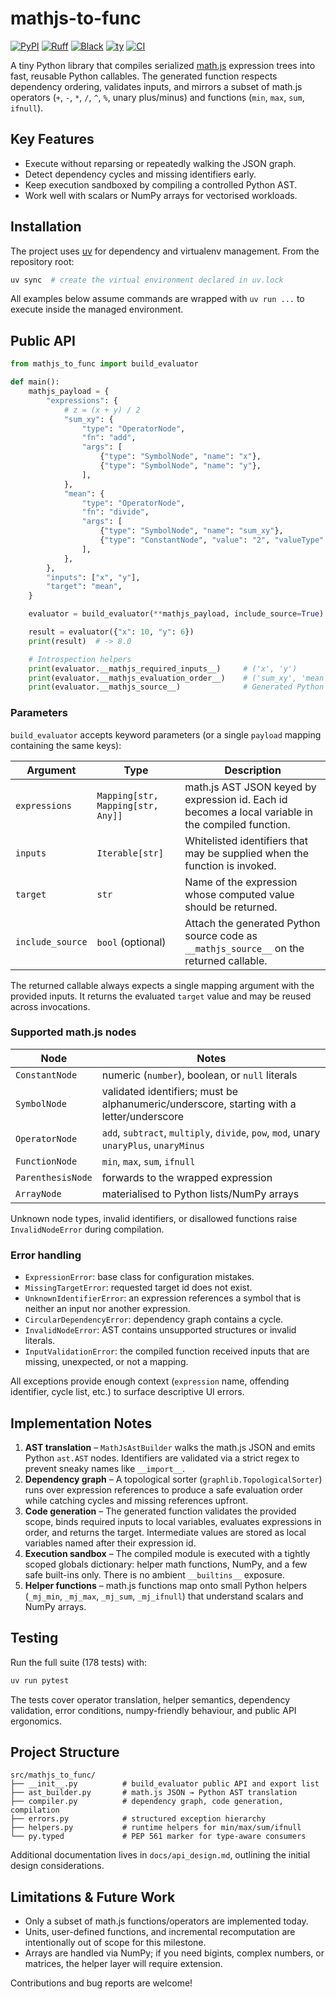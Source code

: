 # mathjs-to-func

[![PyPI](https://img.shields.io/pypi/v/mathjs-to-func.svg)](https://pypi.org/project/mathjs-to-func/)
[![Ruff](https://img.shields.io/endpoint?url=https://raw.githubusercontent.com/astral-sh/ruff/main/assets/badge/v2.json)](https://github.com/astral-sh/ruff)
[![Black](https://img.shields.io/badge/code%20style-black-000000.svg)](https://github.com/ambv/black)
[![ty](https://img.shields.io/endpoint?url=https://raw.githubusercontent.com/astral-sh/ty/main/assets/badge/v0.json)](https://github.com/astral-sh/ty)
[![CI](https://github.com/hbmartin/mathjs-to-func/actions/workflows/ci.yml/badge.svg)](https://github.com/hbmartin/mathjs-to-func/actions/workflows/ci.yml)

A tiny Python library that compiles serialized [math.js](https://mathjs.org/) expression trees into fast, reusable Python callables. The generated function respects dependency ordering, validates inputs, and mirrors a subset of math.js operators (`+`, `-`, `*`, `/`, `^`, `%`, unary plus/minus) and functions (`min`, `max`, `sum`, `ifnull`).

## Key Features
- Execute without reparsing or repeatedly walking the JSON graph.
- Detect dependency cycles and missing identifiers early.
- Keep execution sandboxed by compiling a controlled Python AST.
- Work well with scalars or NumPy arrays for vectorised workloads.

## Installation

The project uses [uv](https://github.com/astral-sh/uv) for dependency and virtualenv management. From the repository root:

```bash
uv sync  # create the virtual environment declared in uv.lock
```

All examples below assume commands are wrapped with `uv run ...` to execute inside the managed environment.

## Public API

```python
from mathjs_to_func import build_evaluator

def main():
    mathjs_payload = {
        "expressions": {
            # z = (x + y) / 2
            "sum_xy": {
                "type": "OperatorNode",
                "fn": "add",
                "args": [
                    {"type": "SymbolNode", "name": "x"},
                    {"type": "SymbolNode", "name": "y"},
                ],
            },
            "mean": {
                "type": "OperatorNode",
                "fn": "divide",
                "args": [
                    {"type": "SymbolNode", "name": "sum_xy"},
                    {"type": "ConstantNode", "value": "2", "valueType": "number"},
                ],
            },
        },
        "inputs": ["x", "y"],
        "target": "mean",
    }

    evaluator = build_evaluator(**mathjs_payload, include_source=True)

    result = evaluator({"x": 10, "y": 6})
    print(result)  # -> 8.0

    # Introspection helpers
    print(evaluator.__mathjs_required_inputs__)     # ('x', 'y')
    print(evaluator.__mathjs_evaluation_order__)    # ('sum_xy', 'mean')
    print(evaluator.__mathjs_source__)              # Generated Python source
```

### Parameters

`build_evaluator` accepts keyword parameters (or a single `payload` mapping containing the same keys):

| Argument      | Type                               | Description |
|---------------|------------------------------------|-------------|
| `expressions` | `Mapping[str, Mapping[str, Any]]`   | math.js AST JSON keyed by expression id. Each id becomes a local variable in the compiled function. |
| `inputs`      | `Iterable[str]`                     | Whitelisted identifiers that may be supplied when the function is invoked. |
| `target`      | `str`                               | Name of the expression whose computed value should be returned. |
| `include_source` | `bool` (optional)                 | Attach the generated Python source code as `__mathjs_source__` on the returned callable. |

The returned callable always expects a single mapping argument with the provided inputs. It returns the evaluated `target` value and may be reused across invocations.

### Supported math.js nodes

| Node                     | Notes |
|-------------------------|-------|
| `ConstantNode`          | numeric (`number`), boolean, or `null` literals |
| `SymbolNode`            | validated identifiers; must be alphanumeric/underscore, starting with a letter/underscore |
| `OperatorNode`          | `add`, `subtract`, `multiply`, `divide`, `pow`, `mod`, unary `unaryPlus`, `unaryMinus` |
| `FunctionNode`          | `min`, `max`, `sum`, `ifnull` |
| `ParenthesisNode`       | forwards to the wrapped expression |
| `ArrayNode`             | materialised to Python lists/NumPy arrays |

Unknown node types, invalid identifiers, or disallowed functions raise `InvalidNodeError` during compilation.

### Error handling

- `ExpressionError`: base class for configuration mistakes.
- `MissingTargetError`: requested target id does not exist.
- `UnknownIdentifierError`: an expression references a symbol that is neither an input nor another expression.
- `CircularDependencyError`: dependency graph contains a cycle.
- `InvalidNodeError`: AST contains unsupported structures or invalid literals.
- `InputValidationError`: the compiled function received inputs that are missing, unexpected, or not a mapping.

All exceptions provide enough context (`expression` name, offending identifier, cycle list, etc.) to surface descriptive UI errors.

## Implementation Notes

1. **AST translation** – `MathJsAstBuilder` walks the math.js JSON and emits Python `ast.AST` nodes. Identifiers are validated via a strict regex to prevent sneaky names like `__import__`.
2. **Dependency graph** – A topological sorter (`graphlib.TopologicalSorter`) runs over expression references to produce a safe evaluation order while catching cycles and missing references upfront.
3. **Code generation** – The generated function validates the provided scope, binds required inputs to local variables, evaluates expressions in order, and returns the target. Intermediate values are stored as local variables named after their expression id.
4. **Execution sandbox** – The compiled module is executed with a tightly scoped globals dictionary: helper math functions, NumPy, and a few safe built-ins only. There is no ambient `__builtins__` exposure.
5. **Helper functions** – math.js functions map onto small Python helpers (`_mj_min`, `_mj_max`, `_mj_sum`, `_mj_ifnull`) that understand scalars and NumPy arrays.

## Testing

Run the full suite (178 tests) with:

```bash
uv run pytest
```

The tests cover operator translation, helper semantics, dependency validation, error conditions, numpy-friendly behaviour, and public API ergonomics.

## Project Structure

```
src/mathjs_to_func/
├── __init__.py          # build_evaluator public API and export list
├── ast_builder.py       # math.js JSON → Python AST translation
├── compiler.py          # dependency graph, code generation, compilation
├── errors.py            # structured exception hierarchy
├── helpers.py           # runtime helpers for min/max/sum/ifnull
└── py.typed             # PEP 561 marker for type-aware consumers
```

Additional documentation lives in `docs/api_design.md`, outlining the initial design considerations.

## Limitations & Future Work

- Only a subset of math.js functions/operators are implemented today.
- Units, user-defined functions, and incremental recomputation are intentionally out of scope for this milestone.
- Arrays are handled via NumPy; if you need bigints, complex numbers, or matrices, the helper layer will require extension.

Contributions and bug reports are welcome!
